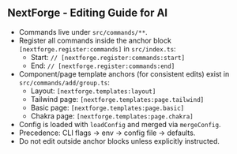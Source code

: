 ## NextForge - Editing Guide for AI

- Commands live under `src/commands/**`.
- Register all commands inside the anchor block `[nextforge.register:commands]` in `src/index.ts`:
  - Start: `// [nextforge.register:commands:start]`
  - End: `// [nextforge.register:commands:end]`
- Component/page template anchors (for consistent edits) exist in `src/commands/add/group.ts`:
  - Layout: `[nextforge.templates:layout]`
  - Tailwind page: `[nextforge.templates:page.tailwind]`
  - Basic page: `[nextforge.templates:page.basic]`
  - Chakra page: `[nextforge.templates:page.chakra]`
- Config is loaded with `loadConfig` and merged via `mergeConfig`.
- Precedence: CLI flags → env → config file → defaults.
- Do not edit outside anchor blocks unless explicitly instructed.
